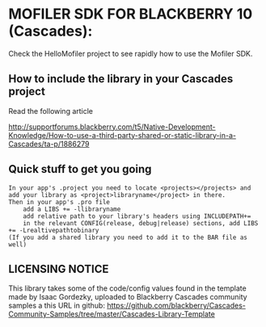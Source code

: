 # MOFILER SDK FOR BLACKBERRY 10 (Cascades):

Check the HelloMofiler project to see rapidly how to use the Mofiler SDK.


## How to include the library in your Cascades project

Read the following article

http://supportforums.blackberry.com/t5/Native-Development-Knowledge/How-to-use-a-third-party-shared-or-static-library-in-a-Cascades/ta-p/1886279

## Quick stuff to get you going

 

    In your app's .project you need to locate <projects></projects> and add your library as <project>libraryname</project> in there.
    Then in your app's .pro file
        add a LIBS += -llibraryname
        add relative path to your library's headers using INCLUDEPATH+=
        in the relevant CONFIG(release, debug|release) sections, add LIBS += -Lrealtivepathtobinary
    (If you add a shared library you need to add it to the BAR file as well)



## LICENSING NOTICE
This library takes some of the code/config values found in the template made by Isaac Gordezky, uploaded to Blackberry Cascades community samples a this URL in github:
https://github.com/blackberry/Cascades-Community-Samples/tree/master/Cascades-Library-Template